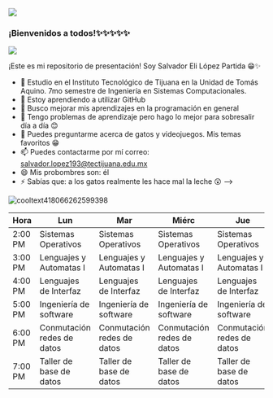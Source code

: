 ![](https://images.cooltext.com/5616894.png)

### ¡Bienvenidos a todos!✨✨✨✨✨

![](https://images.cooltext.com/5616897.png)

¡Este es mi repositorio de presentación!
Soy Salvador Eli López Partida 😁✨

- 🔭 Estudio en el Instituto Tecnológico de Tijuana en la Unidad de Tomás Aquino. 7mo semestre de Ingeniería en Sistemas Computacionales.
- 🌱 Estoy aprendiendo a utilizar GitHub
- 👯 Busco mejorar mis aprendizajes en la programación en general
- 🤔 Tengo problemas de aprendizaje pero hago lo mejor para sobresalir día a día 😊
- 💬 Puedes preguntarme acerca de gatos y videojuegos. Mis temas favoritos 😁
- 📫 Puedes contactarme por mí correo: salvador.lopez193@tectijuana.edu.mx
- 😄 Mis probombres son: él
- ⚡ Sabías que: a los gatos realmente les hace mal la leche 😲
-->

![cooltext418066262599398](https://user-images.githubusercontent.com/99930332/187009553-b75792f1-6a1e-421d-90c0-9cbb5f234ff2.png)


| Hora    | Lun                         | Mar                         | Miérc                       | Jue                         | Vie                         |
|---------|----------------------------|-----------------------------|-----------------------------|-----------------------------|----------------------------
| 2:00 PM |    Sistemas  Operativos    |    Sistemas  Operativos     |    Sistemas  Operativos     |    Sistemas  Operativos     |                             
| 3:00 PM |  Lenguajes y  Automatas I  |  Lenguajes y  Automatas I   |  Lenguajes y  Automatas I   |  Lenguajes y  Automatas I   |  Lenguajes y  Automatas I  
| 4:00 PM |   Lenguajes de  Interfaz   |    Lenguajes de  Interfaz   |    Lenguajes de  Interfaz   |    Lenguajes de  Interfaz   |                             
| 5:00 PM |  Ingeniería de  software   |   Ingeniería de  software   |   Ingeniería de  software   |   Ingeniería de  software   |   Ingeniería de  software   
| 6:00 PM | Conmutación  redes de datos| Conmutación  redes de datos | Conmutación  redes de datos | Conmutación  redes de datos | Conmutación  redes de datos 
| 7:00 PM |  Taller de base  de datos  |   Taller de base  de datos  |   Taller de base  de datos  |   Taller de base  de datos  |                             
